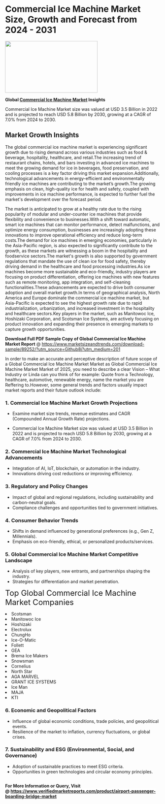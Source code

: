 <H1>Commercial Ice Machine Market Size, Growth and Forecast from 2024 - 2031</H1><img class="aligncenter size-medium wp-image-584254" src="https://thirdeyenews.in/wp-content/uploads/2024/09/Global-Market-Research-300x168.jpeg" alt="" width="300" height="168" /><p><strong>Global&nbsp;<a href="https://www.marketsizeandtrends.com/download-sample/89252/?utm_source=Github8j?utm_medium=201">Commercial Ice Machine Market</a> Insights</strong></p><p>Commercial Ice Machine Market size was valued at USD 3.5 Billion in 2022 and is projected to reach USD 5.8 Billion by 2030, growing at a CAGR of 7.0% from 2024 to 2030.</p><p><h2>Market Growth Insights</h2> <p>The global commercial ice machine market is experiencing significant growth due to rising demand across various industries such as food & beverage, hospitality, healthcare, and retail.The increasing trend of restaurant chains, hotels, and bars investing in advanced ice machines to meet the growing demand for ice in beverages, food preservation, and cooling processes is a key factor driving this market expansion.Additionally, technological advancements in energy-efficient and environmentally friendly ice machines are contributing to the market’s growth.The growing emphasis on clean, high-quality ice for health and safety, coupled with improvements in ice machine performance, is expected to further fuel the market's development over the forecast period.</p> <p>The market is anticipated to grow at a healthy rate due to the rising popularity of modular and under-counter ice machines that provide flexibility and convenience to businesses.With a shift toward automatic, smart ice machines that can monitor performance, detect malfunctions, and optimize energy consumption, businesses are increasingly adopting these innovations to improve operational efficiency and reduce long-term costs.The demand for ice machines in emerging economies, particularly in the Asia-Pacific region, is also expected to significantly contribute to the growth, as these markets are witnessing a boom in the hospitality and foodservice sectors.The market's growth is also supported by government regulations that mandate the use of clean ice for food safety, thereby driving demand in the healthcare and food processing industries.As ice machines become more sustainable and eco-friendly, industry players are focusing on product differentiation, offering ice machines with new features such as remote monitoring, app integration, and self-cleaning functionalities.These advancements are expected to drive both consumer adoption and overall market growth.In terms of geographical analysis, North America and Europe dominate the commercial ice machine market, but Asia-Pacific is expected to see the highest growth rate due to rapid industrialization, urbanization, and increased investment in the hospitality and healthcare sectors.Key players in the market, such as Manitowoc Ice, Hoshizaki Corporation, and Scotsman Ice Systems, are actively focusing on product innovation and expanding their presence in emerging markets to capture growth opportunities.<p><span class=""><strong>Download Full PDF Sample Copy of Global Commercial Ice Machine Market Report</strong> @ <a href="https://www.marketsizeandtrends.com/download-sample/89252/?utm_source=Github8j?utm_medium=201" target="_blank">https://www.marketsizeandtrends.com/download-sample/89252/?utm_source=Github8j?utm_medium=201</a></span></p><p>In order to make an accurate and perceptive description of future scope of a Global&nbsp;Commercial Ice Machine Market Market as Global&nbsp;Commercial Ice Machine Market Market of 2025, you need to describe a clear Vision &ndash; What Industry or Linda can you think of for example: Quote from a Technology, healthcare, automotive, renewable energy, name the market you are Reffering to.However, some general trends and factors usually impact market reports and their future outlook include:</p><h3>1.&nbsp;<strong>Commercial Ice Machine Market Growth Projections</strong></h3><ul><li>Examine market size trends, revenue estimates and CAGR (Compounded Annual Growth Rate) projections.</li><li><p>Commercial Ice Machine Market size was valued at USD 3.5 Billion in 2022 and is projected to reach USD 5.8 Billion by 2030, growing at a CAGR of 7.0% from 2024 to 2030.</p></li></ul><h3>2.&nbsp;<strong>Commercial Ice Machine Market Technological Advancements</strong></h3><ul><li>Integration of AI, IoT, blockchain, or automation in the industry.</li><li>Innovations driving cost reductions or improving efficiency.</li></ul><h3>3.&nbsp;<strong>Regulatory and Policy Changes</strong></h3><ul><li>Impact of global and regional regulations, including sustainability and carbon-neutral goals.</li><li>Compliance challenges and opportunities tied to government initiatives.</li></ul><h3>4.&nbsp;<strong>Consumer Behavior Trends</strong></h3><ul><li>Shifts in demand influenced by generational preferences (e.g., Gen Z, Millennials).</li><li>Emphasis on eco-friendly, ethical, or personalized products/services.</li></ul><h3>5.&nbsp;<strong>Global Commercial Ice Machine Market Competitive Landscape</strong></h3><ul><li>Analysis of key players, new entrants, and partnerships shaping the industry.</li><li>Strategies for differentiation and market penetration.</li></ul><p data-pm-slice="1 1 []"><span style="color: inherit; font-family: inherit; font-size: 25px;">Top Global Commercial Ice Machine Market Companies</span></p><div class="" data-test-id=""><p><li>Scotsman</li><li> Manitowoc Ice</li><li> Hoshizaki</li><li> Electrolux</li><li> ChungHo</li><li> Ice-O-Matic</li><li> Follett</li><li> GEA</li><li> Brema Ice Makers</li><li> Snowsman</li><li> Cornelius</li><li> North Star</li><li> AGA MARVEL</li><li> GRANT ICE SYSTEMS</li><li> Ice Man</li><li> MAJA</li><li> KTI</li></p></div><h3>6.&nbsp;<strong>Economic and Geopolitical Factors</strong></h3><ul><li>Influence of global economic conditions, trade policies, and geopolitical events.</li><li>Resilience of the market to inflation, currency fluctuations, or global crises.</li></ul><h3>7.&nbsp;<strong>Sustainability and ESG (Environmental, Social, and Governance)</strong></h3><ul><li>Adoption of sustainable practices to meet ESG criteria.</li><li>Opportunities in green technologies and circular economy principles.</li></ul><h2><strong style="font-size: 14px;">For More Information or Query, Visit @&nbsp;</strong><a style="background-color: #ffffff; font-size: 14px;" href="https://www.marketsizeandtrends.com/report/commercial-ice-machine-market/" target="_blank">https://www.verifiedmarketreports.com/product/airport-passenger-boarding-bridge-market</a></h2>
